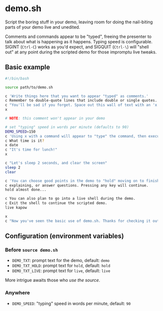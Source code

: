 # demo.sh

Script the boring stuff in your demo, leaving room for doing the nail-biting
parts of your demo live and unedited.

Comments and commands appear to be "typed", freeing the presenter to talk
about what is happening as it happens. Typing speed is configurable.
SIGINT (`Ctrl-C`) works as you'd expect, and SIGQUIT (`Ctrl-\`) will
"shell out" at any point during the scripted demo for those impromptu live
tweaks.

## Basic example

```bash
#!/bin/bash

source path/to/demo.sh

c 'Write things here that you want to appear "typed" as comments.'
c Remember to double-quote lines that include double or single quotes.
c "You'll be sad if you forget. Space out this wall of text with an 'x'."
x

# NOTE: this comment won't appear in your demo

# set "typing" speed in words per minute (defaults to 90)
DEMO_SPEED=150
c 'Using x with a command will appear to "type" the command, then execute it'
c What time is it?
x date
c "It's time for lunch!"
x

c "Let's sleep 2 seconds, and clear the screen"
sleep 2
clear

c 'You can choose good points in the demo to "hold" moving on to finish'
c explaining, or answer questions. Pressing any key will continue.
hold almost done...

c You can also plan to go into a live shell during the demo.
c Exit the shell to continue the scripted demo.
live kapow

x
c "Now you've seen the basic use of demo.sh. Thanks for checking it out!"
```

## Configuration (environment variables)

### Before `source demo.sh`

 - `DEMO_TXT`: prompt text for the demo, default: `demo`
 - `DEMO_TXT_HOLD`: prompt text for `hold`, default: `hold`
 - `DEMO_TXT_LIVE`: prompt text for `live`, default: `live`

More intrigue awaits those who _use the source_.

### Anywhere
 - `DEMO_SPEED`: "typing" speed in words per minute, default: `90`


